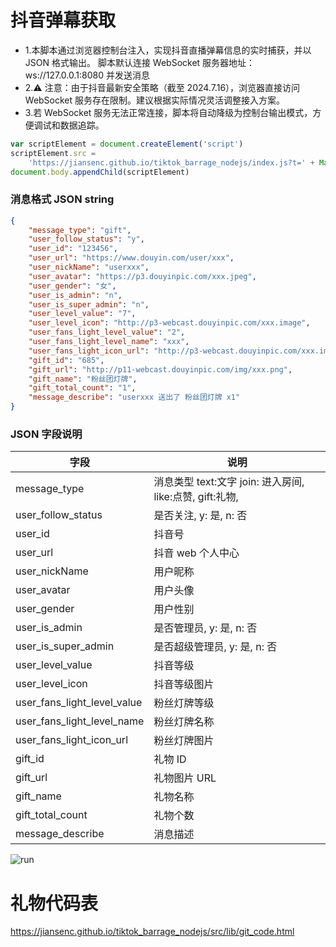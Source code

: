 # 抖音弹幕获取

- 1.本脚本通过浏览器控制台注入，实现抖音直播弹幕信息的实时捕获，并以 JSON 格式输出。
  脚本默认连接 WebSocket 服务器地址：ws://127.0.0.1:8080 并发送消息
- 2.⚠️ 注意：由于抖音最新安全策略（截至 2024.7.16），浏览器直接访问 WebSocket 服务存在限制。建议根据实际情况灵活调整接入方案。
- 3.若 WebSocket 服务无法正常连接，脚本将自动降级为控制台输出模式，方便调试和数据追踪。

```javascript
var scriptElement = document.createElement('script')
scriptElement.src =
	'https://jiansenc.github.io/tiktok_barrage_nodejs/index.js?t=' + Math.random()
document.body.appendChild(scriptElement)
```

### 消息格式 JSON string

```json
{
	"message_type": "gift",
	"user_follow_status": "y",
	"user_id": "123456",
	"user_url": "https://www.douyin.com/user/xxx",
	"user_nickName": "userxxx",
	"user_avatar": "https://p3.douyinpic.com/xxx.jpeg",
	"user_gender": "女",
	"user_is_admin": "n",
	"user_is_super_admin": "n",
	"user_level_value": "7",
	"user_level_icon": "http://p3-webcast.douyinpic.com/xxx.image",
	"user_fans_light_level_value": "2",
	"user_fans_light_level_name": "xxx",
	"user_fans_light_icon_url": "http://p3-webcast.douyinpic.com/xxx.image",
	"gift_id": "685",
	"gift_url": "http://p11-webcast.douyinpic.com/img/xxx.png",
	"gift_name": "粉丝团灯牌",
	"gift_total_count": "1",
	"message_describe": "userxxx 送出了 粉丝团灯牌 x1"
}
```

### JSON 字段说明

| 字段                        | 说明                                                     |
| --------------------------- | -------------------------------------------------------- |
| message_type                | 消息类型 text:文字 join: 进入房间, like:点赞, gift:礼物, |
| user_follow_status          | 是否关注, y: 是, n: 否                                   |
| user_id                     | 抖音号                                                   |
| user_url                    | 抖音 web 个人中心                                        |
| user_nickName               | 用户昵称                                                 |
| user_avatar                 | 用户头像                                                 |
| user_gender                 | 用户性别                                                 |
| user_is_admin               | 是否管理员, y: 是, n: 否                                 |
| user_is_super_admin         | 是否超级管理员, y: 是, n: 否                             |
| user_level_value            | 抖音等级                                                 |
| user_level_icon             | 抖音等级图片                                             |
| user_fans_light_level_value | 粉丝灯牌等级                                             |
| user_fans_light_level_name  | 粉丝灯牌名称                                             |
| user_fans_light_icon_url    | 粉丝灯牌图片                                             |
| gift_id                     | 礼物 ID                                                  |
| gift_url                    | 礼物图片 URL                                             |
| gift_name                   | 礼物名称                                                 |
| gift_total_count            | 礼物个数                                                 |
| message_describe            | 消息描述                                                 |

![run](https://jiansenc.github.io/tiktok_barrage_nodejs/src/images/001.png)

# 礼物代码表

https://jiansenc.github.io/tiktok_barrage_nodejs/src/lib/git_code.html
